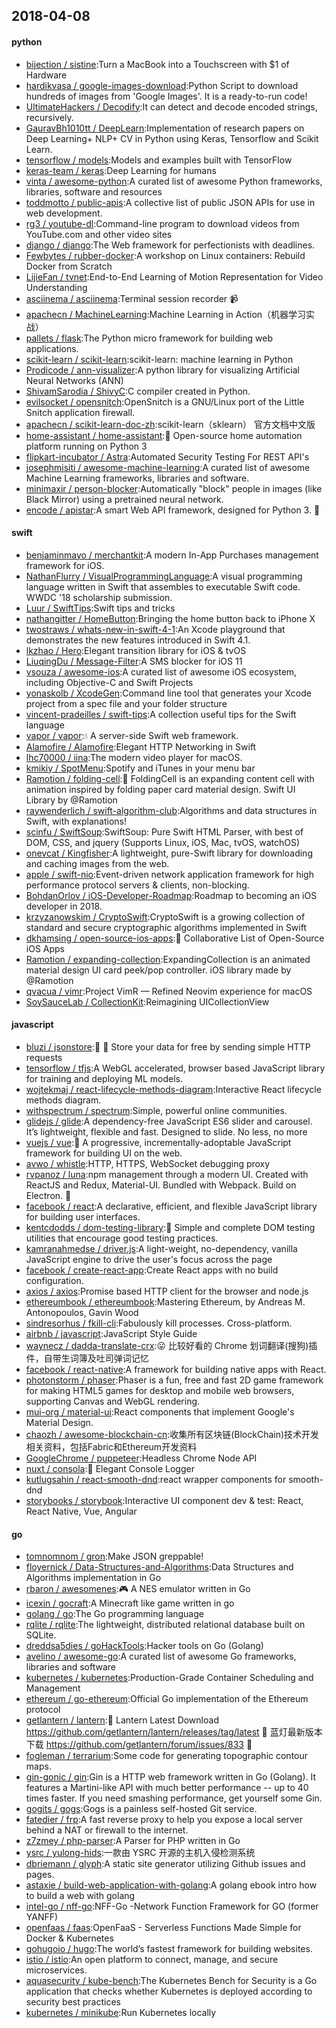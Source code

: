 ## 2018-04-08

#### python
* [bijection / sistine](https://github.com/bijection/sistine):Turn a MacBook into a Touchscreen with $1 of Hardware
* [hardikvasa / google-images-download](https://github.com/hardikvasa/google-images-download):Python Script to download hundreds of images from 'Google Images'. It is a ready-to-run code!
* [UltimateHackers / Decodify](https://github.com/UltimateHackers/Decodify):It can detect and decode encoded strings, recursively.
* [GauravBh1010tt / DeepLearn](https://github.com/GauravBh1010tt/DeepLearn):Implementation of research papers on Deep Learning+ NLP+ CV in Python using Keras, Tensorflow and Scikit Learn.
* [tensorflow / models](https://github.com/tensorflow/models):Models and examples built with TensorFlow
* [keras-team / keras](https://github.com/keras-team/keras):Deep Learning for humans
* [vinta / awesome-python](https://github.com/vinta/awesome-python):A curated list of awesome Python frameworks, libraries, software and resources
* [toddmotto / public-apis](https://github.com/toddmotto/public-apis):A collective list of public JSON APIs for use in web development.
* [rg3 / youtube-dl](https://github.com/rg3/youtube-dl):Command-line program to download videos from YouTube.com and other video sites
* [django / django](https://github.com/django/django):The Web framework for perfectionists with deadlines.
* [Fewbytes / rubber-docker](https://github.com/Fewbytes/rubber-docker):A workshop on Linux containers: Rebuild Docker from Scratch
* [LijieFan / tvnet](https://github.com/LijieFan/tvnet):End-to-End Learning of Motion Representation for Video Understanding
* [asciinema / asciinema](https://github.com/asciinema/asciinema):Terminal session recorder
📹
* [apachecn / MachineLearning](https://github.com/apachecn/MachineLearning):Machine Learning in Action（机器学习实战）
* [pallets / flask](https://github.com/pallets/flask):The Python micro framework for building web applications.
* [scikit-learn / scikit-learn](https://github.com/scikit-learn/scikit-learn):scikit-learn: machine learning in Python
* [Prodicode / ann-visualizer](https://github.com/Prodicode/ann-visualizer):A python library for visualizing Artificial Neural Networks (ANN)
* [ShivamSarodia / ShivyC](https://github.com/ShivamSarodia/ShivyC):C compiler created in Python.
* [evilsocket / opensnitch](https://github.com/evilsocket/opensnitch):OpenSnitch is a GNU/Linux port of the Little Snitch application firewall.
* [apachecn / scikit-learn-doc-zh](https://github.com/apachecn/scikit-learn-doc-zh):scikit-learn（sklearn） 官方文档中文版
* [home-assistant / home-assistant](https://github.com/home-assistant/home-assistant):🏡
Open-source home automation platform running on Python 3
* [flipkart-incubator / Astra](https://github.com/flipkart-incubator/Astra):Automated Security Testing For REST API's
* [josephmisiti / awesome-machine-learning](https://github.com/josephmisiti/awesome-machine-learning):A curated list of awesome Machine Learning frameworks, libraries and software.
* [minimaxir / person-blocker](https://github.com/minimaxir/person-blocker):Automatically "block" people in images (like Black Mirror) using a pretrained neural network.
* [encode / apistar](https://github.com/encode/apistar):A smart Web API framework, designed for Python 3.
🌟

#### swift
* [benjaminmayo / merchantkit](https://github.com/benjaminmayo/merchantkit):A modern In-App Purchases management framework for iOS.
* [NathanFlurry / VisualProgrammingLanguage](https://github.com/NathanFlurry/VisualProgrammingLanguage):A visual programming language written in Swift that assembles to executable Swift code. WWDC '18 scholarship submission.
* [Luur / SwiftTips](https://github.com/Luur/SwiftTips):Swift tips and tricks
* [nathangitter / HomeButton](https://github.com/nathangitter/HomeButton):Bringing the home button back to iPhone X
* [twostraws / whats-new-in-swift-4-1](https://github.com/twostraws/whats-new-in-swift-4-1):An Xcode playground that demonstrates the new features introduced in Swift 4.1.
* [lkzhao / Hero](https://github.com/lkzhao/Hero):Elegant transition library for iOS & tvOS
* [LiuqingDu / Message-Filter](https://github.com/LiuqingDu/Message-Filter):A SMS blocker for iOS 11
* [vsouza / awesome-ios](https://github.com/vsouza/awesome-ios):A curated list of awesome iOS ecosystem, including Objective-C and Swift Projects
* [yonaskolb / XcodeGen](https://github.com/yonaskolb/XcodeGen):Command line tool that generates your Xcode project from a spec file and your folder structure
* [vincent-pradeilles / swift-tips](https://github.com/vincent-pradeilles/swift-tips):A collection useful tips for the Swift language
* [vapor / vapor](https://github.com/vapor/vapor):💧
A server-side Swift web framework.
* [Alamofire / Alamofire](https://github.com/Alamofire/Alamofire):Elegant HTTP Networking in Swift
* [lhc70000 / iina](https://github.com/lhc70000/iina):The modern video player for macOS.
* [kmikiy / SpotMenu](https://github.com/kmikiy/SpotMenu):Spotify and iTunes in your menu bar
* [Ramotion / folding-cell](https://github.com/Ramotion/folding-cell):📃
FoldingCell is an expanding content cell with animation inspired by folding paper card material design. Swift UI Library by @Ramotion
* [raywenderlich / swift-algorithm-club](https://github.com/raywenderlich/swift-algorithm-club):Algorithms and data structures in Swift, with explanations!
* [scinfu / SwiftSoup](https://github.com/scinfu/SwiftSoup):SwiftSoup: Pure Swift HTML Parser, with best of DOM, CSS, and jquery (Supports Linux, iOS, Mac, tvOS, watchOS)
* [onevcat / Kingfisher](https://github.com/onevcat/Kingfisher):A lightweight, pure-Swift library for downloading and caching images from the web.
* [apple / swift-nio](https://github.com/apple/swift-nio):Event-driven network application framework for high performance protocol servers & clients, non-blocking.
* [BohdanOrlov / iOS-Developer-Roadmap](https://github.com/BohdanOrlov/iOS-Developer-Roadmap):Roadmap to becoming an iOS developer in 2018.
* [krzyzanowskim / CryptoSwift](https://github.com/krzyzanowskim/CryptoSwift):CryptoSwift is a growing collection of standard and secure cryptographic algorithms implemented in Swift
* [dkhamsing / open-source-ios-apps](https://github.com/dkhamsing/open-source-ios-apps):📱
Collaborative List of Open-Source iOS Apps
* [Ramotion / expanding-collection](https://github.com/Ramotion/expanding-collection):ExpandingCollection is an animated material design UI card peek/pop controller. iOS library made by @Ramotion
* [qvacua / vimr](https://github.com/qvacua/vimr):Project VimR — Refined Neovim experience for macOS
* [SoySauceLab / CollectionKit](https://github.com/SoySauceLab/CollectionKit):Reimagining UICollectionView

#### javascript
* [bluzi / jsonstore](https://github.com/bluzi/jsonstore):💾
🚀
Store your data for free by sending simple HTTP requests
* [tensorflow / tfjs](https://github.com/tensorflow/tfjs):A WebGL accelerated, browser based JavaScript library for training and deploying ML models.
* [wojtekmaj / react-lifecycle-methods-diagram](https://github.com/wojtekmaj/react-lifecycle-methods-diagram):Interactive React lifecycle methods diagram.
* [withspectrum / spectrum](https://github.com/withspectrum/spectrum):Simple, powerful online communities.
* [glidejs / glide](https://github.com/glidejs/glide):A dependency-free JavaScript ES6 slider and carousel. It’s lightweight, flexible and fast. Designed to slide. No less, no more
* [vuejs / vue](https://github.com/vuejs/vue):🖖
A progressive, incrementally-adoptable JavaScript framework for building UI on the web.
* [avwo / whistle](https://github.com/avwo/whistle):HTTP, HTTPS, WebSocket debugging proxy
* [rvpanoz / luna](https://github.com/rvpanoz/luna):npm management through a modern UI. Created with ReactJS and Redux, Material-UI. Bundled with Webpack. Build on Electron.
🌺
* [facebook / react](https://github.com/facebook/react):A declarative, efficient, and flexible JavaScript library for building user interfaces.
* [kentcdodds / dom-testing-library](https://github.com/kentcdodds/dom-testing-library):🐙
Simple and complete DOM testing utilities that encourage good testing practices.
* [kamranahmedse / driver.js](https://github.com/kamranahmedse/driver.js):A light-weight, no-dependency, vanilla JavaScript engine to drive the user's focus across the page
* [facebook / create-react-app](https://github.com/facebook/create-react-app):Create React apps with no build configuration.
* [axios / axios](https://github.com/axios/axios):Promise based HTTP client for the browser and node.js
* [ethereumbook / ethereumbook](https://github.com/ethereumbook/ethereumbook):Mastering Ethereum, by Andreas M. Antonopoulos, Gavin Wood
* [sindresorhus / fkill-cli](https://github.com/sindresorhus/fkill-cli):Fabulously kill processes. Cross-platform.
* [airbnb / javascript](https://github.com/airbnb/javascript):JavaScript Style Guide
* [waynecz / dadda-translate-crx](https://github.com/waynecz/dadda-translate-crx):😛
比较好看的 Chrome 划词翻译(搜狗)插件，自带生词簿及吐司弹词记忆
* [facebook / react-native](https://github.com/facebook/react-native):A framework for building native apps with React.
* [photonstorm / phaser](https://github.com/photonstorm/phaser):Phaser is a fun, free and fast 2D game framework for making HTML5 games for desktop and mobile web browsers, supporting Canvas and WebGL rendering.
* [mui-org / material-ui](https://github.com/mui-org/material-ui):React components that implement Google's Material Design.
* [chaozh / awesome-blockchain-cn](https://github.com/chaozh/awesome-blockchain-cn):收集所有区块链(BlockChain)技术开发相关资料，包括Fabric和Ethereum开发资料
* [GoogleChrome / puppeteer](https://github.com/GoogleChrome/puppeteer):Headless Chrome Node API
* [nuxt / consola](https://github.com/nuxt/consola):🐨
Elegant Console Logger
* [kutlugsahin / react-smooth-dnd](https://github.com/kutlugsahin/react-smooth-dnd):react wrapper components for smooth-dnd
* [storybooks / storybook](https://github.com/storybooks/storybook):Interactive UI component dev & test: React, React Native, Vue, Angular

#### go
* [tomnomnom / gron](https://github.com/tomnomnom/gron):Make JSON greppable!
* [floyernick / Data-Structures-and-Algorithms](https://github.com/floyernick/Data-Structures-and-Algorithms):Data Structures and Algorithms implementation in Go
* [rbaron / awesomenes](https://github.com/rbaron/awesomenes):🎮
A NES emulator written in Go
* [icexin / gocraft](https://github.com/icexin/gocraft):A Minecraft like game written in go
* [golang / go](https://github.com/golang/go):The Go programming language
* [rqlite / rqlite](https://github.com/rqlite/rqlite):The lightweight, distributed relational database built on SQLite.
* [dreddsa5dies / goHackTools](https://github.com/dreddsa5dies/goHackTools):Hacker tools on Go (Golang)
* [avelino / awesome-go](https://github.com/avelino/awesome-go):A curated list of awesome Go frameworks, libraries and software
* [kubernetes / kubernetes](https://github.com/kubernetes/kubernetes):Production-Grade Container Scheduling and Management
* [ethereum / go-ethereum](https://github.com/ethereum/go-ethereum):Official Go implementation of the Ethereum protocol
* [getlantern / lantern](https://github.com/getlantern/lantern):🔴
Lantern Latest Download https://github.com/getlantern/lantern/releases/tag/latest
🔴
蓝灯最新版本下载 https://github.com/getlantern/forum/issues/833
🔴
* [fogleman / terrarium](https://github.com/fogleman/terrarium):Some code for generating topographic contour maps.
* [gin-gonic / gin](https://github.com/gin-gonic/gin):Gin is a HTTP web framework written in Go (Golang). It features a Martini-like API with much better performance -- up to 40 times faster. If you need smashing performance, get yourself some Gin.
* [gogits / gogs](https://github.com/gogits/gogs):Gogs is a painless self-hosted Git service.
* [fatedier / frp](https://github.com/fatedier/frp):A fast reverse proxy to help you expose a local server behind a NAT or firewall to the internet.
* [z7zmey / php-parser](https://github.com/z7zmey/php-parser):A Parser for PHP written in Go
* [ysrc / yulong-hids](https://github.com/ysrc/yulong-hids):一款由 YSRC 开源的主机入侵检测系统
* [dbriemann / glyph](https://github.com/dbriemann/glyph):A static site generator utilizing Github issues and pages.
* [astaxie / build-web-application-with-golang](https://github.com/astaxie/build-web-application-with-golang):A golang ebook intro how to build a web with golang
* [intel-go / nff-go](https://github.com/intel-go/nff-go):NFF-Go -Network Function Framework for GO (former YANFF)
* [openfaas / faas](https://github.com/openfaas/faas):OpenFaaS - Serverless Functions Made Simple for Docker & Kubernetes
* [gohugoio / hugo](https://github.com/gohugoio/hugo):The world’s fastest framework for building websites.
* [istio / istio](https://github.com/istio/istio):An open platform to connect, manage, and secure microservices.
* [aquasecurity / kube-bench](https://github.com/aquasecurity/kube-bench):The Kubernetes Bench for Security is a Go application that checks whether Kubernetes is deployed according to security best practices
* [kubernetes / minikube](https://github.com/kubernetes/minikube):Run Kubernetes locally

